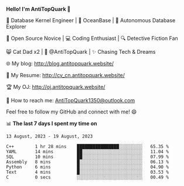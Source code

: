 
**Hello! I'm AntiTopQuark 👋**

🔧 Database Kernel Engineer | 🌊 OceanBase | 🤖 Autonomous Database Explorer

🌱 Open Source Novice | 💻 Coding Enthusiast | 🔍 Detective Fiction Fan

😸 Cat Dad x2 | 🎉 @AntiTopQuark | ✨ Chasing Tech & Dreams

🌐 My blog: http://blog.antitopquark.website/

📄 My Resume: http://cv_cn.antitopquark.website/

🏆 My OJ: http://oj.antitopquark.website/

📧 How to reach me: AntiTopQuark1350@outlook.com

Feel free to follow my GitHub and connect with me! 😄

📊 **The last 7 days I spent my time on** 

<!--START_SECTION:waka-->
```text
13 August, 2023 - 19 August, 2023

C++        1 hr 28 mins    ████████████████░░░░░░░░░   65.35 % 
YAML       14 mins         ██░░░░░░░░░░░░░░░░░░░░░░░   11.04 % 
SQL        10 mins         ██░░░░░░░░░░░░░░░░░░░░░░░   07.99 % 
Assembly   8 mins          █░░░░░░░░░░░░░░░░░░░░░░░░   06.13 % 
Python     6 mins          █░░░░░░░░░░░░░░░░░░░░░░░░   04.90 % 
Text       4 mins          █░░░░░░░░░░░░░░░░░░░░░░░░   03.53 % 
C          0 secs          ░░░░░░░░░░░░░░░░░░░░░░░░░   00.49 %
```
<!--END_SECTION:waka-->



